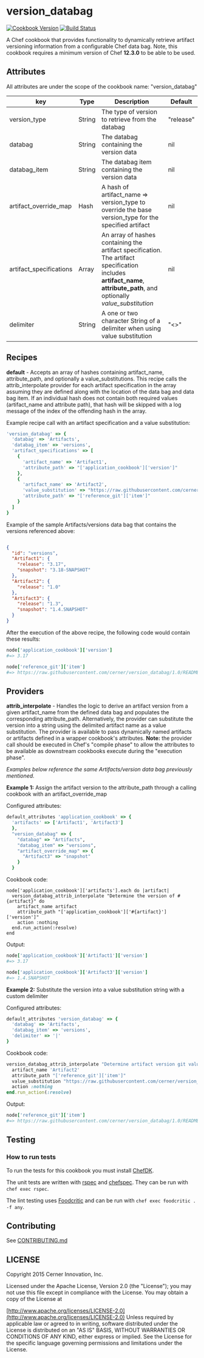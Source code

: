 # version_databag

[![Cookbook Version](https://img.shields.io/cookbook/v/version_databag.svg)](https://community.opscode.com/cookbooks/version_databag)
[![Build Status](https://travis-ci.org/cerner/version_databag.svg?branch=master)](https://travis-ci.org/cerner/version_databag)

A Chef cookbook that provides functionality to dynamically retrieve artifact versioning information from a configurable Chef data bag. Note, this cookbook requires a minimum version of Chef **12.3.0** to be able to be used.

Attributes
----------

All attributes are under the scope of the cookbook name: "version_databag"

|key|Type|Description|Default|
|---|---|---|---|
|version_type|String|The type of version to retrieve from the databag|"release"|
|databag|String|The databag containing the version data|nil|
|databag_item|String|The databag item containing the version data|nil|
|artifact_override_map|Hash|A hash of artifact_name => version_type to override the base version_type for the specified artifact|nil|
|artifact_specifications|Array|An array of hashes containing the artifact specification. The artifact specification includes **artifact_name**, **attribute_path**, and optionally *value_substitution*|nil|
|delimiter|String|A one or two character String of a delimiter when using value substitution|"<>"|

Recipes
-------

**default** - Accepts an array of hashes containing artifact_name, attribute_path, and optionally a value_substitutions. This recipe calls the attrib_interpolate provider for each artifact specification in the array assuming they are defined along with the location of the data bag and data bag item. If an individual hash does not contain both required values (artifact_name and attribute path), that hash will be skipped with a log message of the index of the offending hash in the array.

Example recipe call with an artifact specification and a value substitution:

```ruby
'version_databag' => {
  'databag' => 'Artifacts',
  'databag_item' => 'versions',
  'artifact_specifications' => [
    {
      'artifact_name' => 'Artifact1',
      'attribute_path' => "['application_cookbook']['version']"
    },
    {
      'artifact_name' => 'Artifact2',
      'value_substitution' => "https://raw.githubusercontent.com/cerner/version_databag/<Artifact2>/README.md",
      'attribute_path' => "['reference_git']['item']"
    }
  ]
}
```

Example of the sample Artifacts/versions data bag that contains the versions referenced above:

```json

{
  "id": "versions",
  "Artifact1": {
    "release": "3.17",
    "snapshot": "3.18-SNAPSHOT"
  },
  "Artifact2": {
    "release": "1.0"
  },
  "Artifact3": {
    "release": "1.3",
    "snapshot": "1.4.SNAPSHOT"
  }
}
```

After the execution of the above recipe, the following code would contain these results:

```ruby
node['application_cookbook']['version']
#=> 3.17

node['reference_git']['item']
#=> https://raw.githubusercontent.com/cerner/version_databag/1.0/README.md
```

Providers
---------

**attrib_interpolate** - Handles the logic to derive an artifact version from a given artifact_name from the defined data bag and populates the corresponding attribute_path. Alternatively, the provider can substitute the version into a string using the delimited artifact name as a value substitution. The provider is available to pass dynamically named artifacts or artifacts defined in a wrapper cookbook's attributes. **Note:** the provider call should be executed in Chef's "compile phase" to allow the attributes to be available as downstream cookbooks execute during the "execution phase".

*Examples below reference the same Artifacts/version data bag previously mentioned.*

**Example 1:**  Assign the artifact version to the attribute_path through a calling cookbook with an artifact_override_map

Configured attributes:

```ruby
default_attributes 'application_cookbook' => {
  'artifacts' => ['Artifact1', 'Artifact3']
  },
  "version_databag" => {
  	"databag" => "Artifacts",
  	"databag_item" => "versions",
    "artifact_override_map" => {
      "Artifact3" => "snapshot"
    }
  }
```

Cookbook code:

```
node['application_cookbook']['artifacts'].each do |artifact|
  version_databag_attrib_interpolate "Determine the version of #{artifact}" do
    artifact_name artifact
    attribute_path "['application_cookbook']['#{artifact}']['version']"
    action :nothing
  end.run_action(:resolve)
end
```

Output:

```ruby
node['application_cookbook']['Artifact1']['version']
#=> 3.17

node['application_cookbook']['Artifact3']['version']
#=> 1.4.SNAPSHOT
```

**Example 2:**  Substitute the version into a value substitution string with a custom delimiter

Configured attributes:

```ruby
default_attributes 'version_databag' => {
  'databag' => 'Artifacts',
  'databag_item' => 'versions',
  'delimiter' => '|'
}
```

Cookbook code:

```ruby
version_databag_attrib_interpolate "Determine artifact version git value substitution" do
  artifact_name 'Artifact2'
  attribute_path "['reference_git']['item']"
  value_substitution "https://raw.githubusercontent.com/cerner/version_databag/|Artifact2|/README.md"
  action :nothing
end.run_action(:resolve)
```

Output:

```ruby
node['reference_git']['item']
#=> https://raw.githubusercontent.com/cerner/version_databag/1.0/README.md
```


Testing
-------

### How to run tests

To run the tests for this cookbook you must install [ChefDK](https://downloads.chef.io/chef-dk/).

The unit tests are written with [rspec](http://rspec.info/) and [chefspec](https://github.com/sethvargo/chefspec).
They can be run with `chef exec rspec`.

The lint testing uses [Foodcritic](http://www.foodcritic.io/) and can be run with `chef exec foodcritic . -f any`.

Contributing
------------

See [CONTRIBUTING.md](CONTRIBUTING.md)

LICENSE
-------

Copyright 2015 Cerner Innovation, Inc.

Licensed under the Apache License, Version 2.0 (the "License"); you may not use this file except in compliance with the License. You may obtain a copy of the License at

[http://www.apache.org/licenses/LICENSE-2.0](http://www.apache.org/licenses/LICENSE-2.0) Unless required by applicable law or agreed to in writing, software distributed under the License is distributed on an "AS IS" BASIS, WITHOUT WARRANTIES OR CONDITIONS OF ANY KIND, either express or implied. See the License for the specific language governing permissions and limitations under the License.
